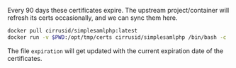 Every 90 days these certificates expire. The upstream project/container will refresh its certs occasionally, and we
can sync them here.

```bash
docker pull cirrusid/simplesamlphp:latest
docker run -v $PWD:/opt/tmp/certs cirrusid/simplesamlphp /bin/bash -c 'cp /etc/ssl/certs/${APACHE_CERT_NAME}.key /opt/tmp/certs/default.crt &&  cp /etc/ssl/private/${APACHE_CERT_NAME}.key /opt/tmp/certs/default.key && openssl x509 -noout -enddate -in /opt/tmp/certs/default.crt > /opt/tmp/certs/expiration'
```

The file `expiration` will get updated with the current expiration date of the certificates.
